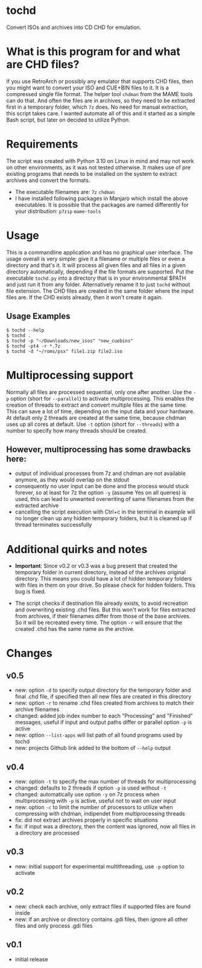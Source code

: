 # tochd

Convert ISOs and archives into CD CHD for emulation.

# What is this program for and what are CHD files?

If you use RetroArch or possibly any emulator that supports CHD files, then you might want to convert your ISO and CUE+BIN files to it. It is a compressed single file format. The helper tool `chdman` from the MAME tools can do that. And often the files are in archives, so they need to be extracted first in a temporary folder, which `7z` does. No need for manual extraction, this script takes care. I wanted automate all of this and it started as a simple Bash script, but later on decided to utilize Python.

# Requirements

The script was created with Python 3.10 on Linux in mind and may not work on other environments, as it was not tested otherwise. It makes use of pre existing programs that needs to be installed on the system to extract archives and convert the formats. 

* The executable filenames are: `7z` `chdman`
* I have installed following packages in Manjaro which install the above executables. It is possible that the packages are named differently for your distribution: `p7zip` `mame-tools`

# Usage

This is a commandline application and has no graphical user interface. The usage overall is very simple: give it a filename or multiple files or even a directory and that's it. It will process all given files and all files in a given directory automatically, depending if the file formats are supported. Put the executable `tochd.py` into a directory that is in your environmental $PATH and just run it from any folder. Alternatively rename it to just `tochd` without file extension. The CHD files are created in the same folder where the input files are. If the CHD exists already, then it won't create it again.

## Usage Examples

    $ tochd --help
    $ tochd .
    $ tochd -p "~/Downloads/new_isos" "new_cuebins"
    $ tochd -pt4 -r *.7z
    $ tochd -d "~/roms/psx" file1.zip file2.iso
    
# Multiprocessing support

Normally all files are processed sequential, only one after another.  Use the `-p` option (short for `--parallel`) to activate multiprocessing.  This enables the creation of threads to extract and convert multiple files at the same time. This can save a lot of time, depending on the input data and your hardware.  At default only 2 threads are created at the same time, because chdman uses up all cores at default.  Use `-t` option (short for `--threads`) with a number to specify how many threads should be created.

## However, multiprocessing has some drawbacks here:

- output of individual processes from 7z and chdman are not available anymore, as they would overlap on the stdout
- consequently no user input can be done and the process would stuck forever, so at least for 7z the option `-y` (assume Yes on all queries) is used, this can lead to unwanted overwriting of same filenames from the extracted archive
- cancelling the script execution with Ctrl+c in the terminal in example will no longer clean up any hidden temporary folders, but it is cleaned up if thread terminates successfully

# Additional quirks and notes

- **Important**: Since v0.2 or v0.3 was a bug present that created the temporary folder in current directory, instead of the archives original directory. This means you could have a lot of hidden temporary folders with files in them on your drive. So please check for hidden folders. This bug is fixed.

- The script checks if destination file already exists, to avoid recreation and overwriting existing .chd files.  But this won't work for files extracted from archives, if their filenames differ from those of the base archives. So it will be recreated every time.  The option `-r` will ensure that the created .chd has the same name as the archive.

# Changes

## v0.5

- new: option `-d` to specify output directory for the temporary folder and final .chd file, if specified then all new files are created in this directory
- new: option `-r` to rename .chd files created from archives to match their archive filenames
- changed: added job index number to each "Processing" and "Finished" messages, useful if input and output paths differ or parallel option `-p` is active 
- new: option `--list-apps` will list path of all found programs used by tochd
- new: projects Github link added to the bottom of `--help` output

## v0.4

- new: option `-t` to specify the max number of threads for multiprocessing
- changed: defaults to 2 threads if option `-p` is used without `-t`
- changed: automatically use option `-y` on 7z process when multiprocessing with `-p` is active, useful not to wait on user input
- new: option `-c` to limit the number of processors to utilize when compressing with chdman, indipendet from multiprocessing threads
- fix: did not extract archives properly in specific situations
- fix: if input was a directory, then the content was ignored, now all files in a directory are processed

## v0.3

- new: initial support for experimental multithreading, use `-p` option to activate

## v0.2

- new: check each archive, only extract files if supported files are found inside
- new: if an archive or directory contains .gdi files, then ignore all other files and only process .gdi files

## v0.1

- initial release
